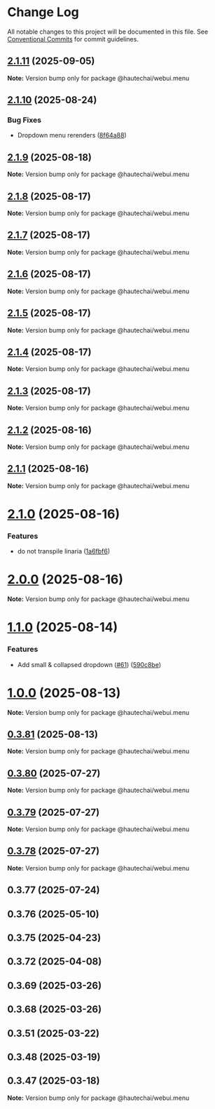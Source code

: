 # Change Log

All notable changes to this project will be documented in this file.
See [Conventional Commits](https://conventionalcommits.org) for commit guidelines.

## [2.1.11](https://github.com/HautechAI/webui/compare/@hautechai/webui.menu@2.1.10...@hautechai/webui.menu@2.1.11) (2025-09-05)

**Note:** Version bump only for package @hautechai/webui.menu

## [2.1.10](https://github.com/HautechAI/webui/compare/@hautechai/webui.menu@2.1.9...@hautechai/webui.menu@2.1.10) (2025-08-24)

### Bug Fixes

- Dropdown menu rerenders ([8f64a88](https://github.com/HautechAI/webui/commit/8f64a8887ea04842ffa93ccc934f8eac1adaeff8))

## [2.1.9](https://github.com/HautechAI/webui/compare/@hautechai/webui.menu@2.1.8...@hautechai/webui.menu@2.1.9) (2025-08-18)

**Note:** Version bump only for package @hautechai/webui.menu

## [2.1.8](https://github.com/HautechAI/webui/compare/@hautechai/webui.menu@2.1.7...@hautechai/webui.menu@2.1.8) (2025-08-17)

**Note:** Version bump only for package @hautechai/webui.menu

## [2.1.7](https://github.com/HautechAI/webui/compare/@hautechai/webui.menu@2.1.6...@hautechai/webui.menu@2.1.7) (2025-08-17)

**Note:** Version bump only for package @hautechai/webui.menu

## [2.1.6](https://github.com/HautechAI/webui/compare/@hautechai/webui.menu@2.1.5...@hautechai/webui.menu@2.1.6) (2025-08-17)

**Note:** Version bump only for package @hautechai/webui.menu

## [2.1.5](https://github.com/HautechAI/webui/compare/@hautechai/webui.menu@2.1.4...@hautechai/webui.menu@2.1.5) (2025-08-17)

**Note:** Version bump only for package @hautechai/webui.menu

## [2.1.4](https://github.com/HautechAI/webui/compare/@hautechai/webui.menu@2.1.3...@hautechai/webui.menu@2.1.4) (2025-08-17)

**Note:** Version bump only for package @hautechai/webui.menu

## [2.1.3](https://github.com/HautechAI/webui/compare/@hautechai/webui.menu@2.1.2...@hautechai/webui.menu@2.1.3) (2025-08-17)

**Note:** Version bump only for package @hautechai/webui.menu

## [2.1.2](https://github.com/HautechAI/webui/compare/@hautechai/webui.menu@2.1.1...@hautechai/webui.menu@2.1.2) (2025-08-16)

**Note:** Version bump only for package @hautechai/webui.menu

## [2.1.1](https://github.com/HautechAI/webui/compare/@hautechai/webui.menu@2.1.0...@hautechai/webui.menu@2.1.1) (2025-08-16)

**Note:** Version bump only for package @hautechai/webui.menu

# [2.1.0](https://github.com/HautechAI/webui/compare/@hautechai/webui.menu@1.1.0...@hautechai/webui.menu@2.1.0) (2025-08-16)

### Features

- do not transpile linaria ([1a6fbf6](https://github.com/HautechAI/webui/commit/1a6fbf6353a0e5028040006b5045170cf83f1ba0))

# [2.0.0](https://github.com/HautechAI/webui/compare/@hautechai/webui.menu@1.1.0...@hautechai/webui.menu@2.0.0) (2025-08-16)

**Note:** Version bump only for package @hautechai/webui.menu

# [1.1.0](https://github.com/HautechAI/webui/compare/@hautechai/webui.menu@1.0.0...@hautechai/webui.menu@1.1.0) (2025-08-14)

### Features

- Add small & collapsed dropdown ([#61](https://github.com/HautechAI/webui/issues/61)) ([590c8be](https://github.com/HautechAI/webui/commit/590c8be42597e87d79a22d8d01e178e139556f6f))

# [1.0.0](https://github.com/HautechAI/webui/compare/@hautechai/webui.menu@0.3.81...@hautechai/webui.menu@1.0.0) (2025-08-13)

**Note:** Version bump only for package @hautechai/webui.menu

## [0.3.81](https://github.com/HautechAI/webui/compare/@hautechai/webui.menu@0.3.80...@hautechai/webui.menu@0.3.81) (2025-08-13)

**Note:** Version bump only for package @hautechai/webui.menu

## [0.3.80](https://github.com/HautechAI/webui/compare/@hautechai/webui.menu@0.3.79...@hautechai/webui.menu@0.3.80) (2025-07-27)

**Note:** Version bump only for package @hautechai/webui.menu

## [0.3.79](https://github.com/HautechAI/webui/compare/@hautechai/webui.menu@0.3.78...@hautechai/webui.menu@0.3.79) (2025-07-27)

**Note:** Version bump only for package @hautechai/webui.menu

## [0.3.78](https://github.com/HautechAI/webui/compare/@hautechai/webui.menu@0.3.77...@hautechai/webui.menu@0.3.78) (2025-07-27)

**Note:** Version bump only for package @hautechai/webui.menu

## 0.3.77 (2025-07-24)

## 0.3.76 (2025-05-10)

## 0.3.75 (2025-04-23)

## 0.3.72 (2025-04-08)

## 0.3.69 (2025-03-26)

## 0.3.68 (2025-03-26)

## 0.3.51 (2025-03-22)

## 0.3.48 (2025-03-19)

## 0.3.47 (2025-03-18)

**Note:** Version bump only for package @hautechai/webui.menu
